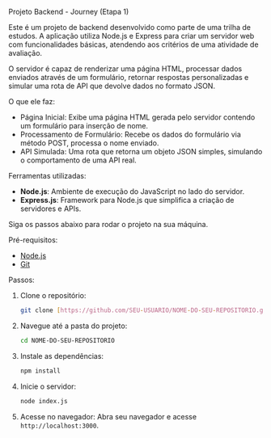 Projeto Backend - Journey (Etapa 1)

Este é um projeto de backend desenvolvido como parte de uma trilha de estudos. A aplicação utiliza Node.js e Express para criar um servidor web com funcionalidades básicas, atendendo aos critérios de uma atividade de avaliação.

O servidor é capaz de renderizar uma página HTML, processar dados enviados através de um formulário, retornar respostas personalizadas e simular uma rota de API que devolve dados no formato JSON.

O que ele faz:

-   Página Inicial: Exibe uma página HTML gerada pelo servidor contendo um formulário para inserção de nome.
-   Processamento de Formulário: Recebe os dados do formulário via método POST, processa o nome enviado.
-   API Simulada: Uma rota que retorna um objeto JSON simples, simulando o comportamento de uma API real.

Ferramentas utilizadas:

-   **Node.js**: Ambiente de execução do JavaScript no lado do servidor.
-   **Express.js**: Framework para Node.js que simplifica a criação de servidores e APIs.

Siga os passos abaixo para rodar o projeto na sua máquina.

Pré-requisitos:
-   [Node.js](https://nodejs.org/en/)
-   [Git](https://git-scm.com/) 

Passos:

1.  Clone o repositório:
    ```bash
    git clone [https://github.com/SEU-USUARIO/NOME-DO-SEU-REPOSITORIO.git](https://github.com/SEU-USUARIO/NOME-DO-SEU-REPOSITORIO.git)
    ```

2.  Navegue até a pasta do projeto:
    ```bash
    cd NOME-DO-SEU-REPOSITORIO
    ```

3.  Instale as dependências:
    ```bash
    npm install
    ```

4.  Inicie o servidor:
    ```bash
    node index.js
    ```

5.  Acesse no navegador:
    Abra seu navegador e acesse `http://localhost:3000`.

